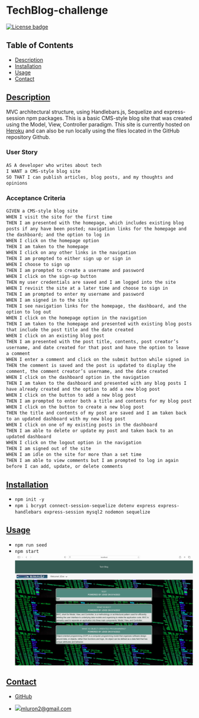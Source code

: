 # TechBlog-challenge
[![License badge](https://img.shields.io/badge/liscense-MIT-blue)](./LICENSE) 

 ## Table of Contents
  
  * [Description](#description)
  * [Installation](#installation) 
  * [Usage](#usage)
  * [Contact](#Contact-me)
  
  
  ## [Description](#table-of-contents)
MVC architectural structure, using Handlebars.js, Sequelize and express-session npm packages.
  This is a basic CMS-style blog site that was created using the Model, View, Controller paradigm. This site is currently hosted on [Heroku](https://dashboard.heroku.com/apps/dry-plateau-45378) and can also be run locally using the files located in the GitHub repository Github.

   ### __User Story__
   ```
   AS A developer who writes about tech
   I WANT a CMS-style blog site
   SO THAT I can publish articles, blog posts, and my thoughts and opinions
   ```

   ### __Acceptance Criteria__
   ```
   GIVEN a CMS-style blog site
   WHEN I visit the site for the first time
   THEN I am presented with the homepage, which includes existing blog posts if any have been posted; navigation links for the homepage and the dashboard; and the option to log in
   WHEN I click on the homepage option
   THEN I am taken to the homepage
   WHEN I click on any other links in the navigation
   THEN I am prompted to either sign up or sign in
   WHEN I choose to sign up
   THEN I am prompted to create a username and password
   WHEN I click on the sign-up button
   THEN my user credentials are saved and I am logged into the site
   WHEN I revisit the site at a later time and choose to sign in
   THEN I am prompted to enter my username and password
   WHEN I am signed in to the site
   THEN I see navigation links for the homepage, the dashboard, and the option to log out
   WHEN I click on the homepage option in the navigation
   THEN I am taken to the homepage and presented with existing blog posts that include the post title and the date created
   WHEN I click on an existing blog post
   THEN I am presented with the post title, contents, post creator’s username, and date created for that post and have the option to leave a comment
   WHEN I enter a comment and click on the submit button while signed in
   THEN the comment is saved and the post is updated to display the comment, the comment creator’s username, and the date created
   WHEN I click on the dashboard option in the navigation
   THEN I am taken to the dashboard and presented with any blog posts I have already created and the option to add a new blog post
   WHEN I click on the button to add a new blog post
   THEN I am prompted to enter both a title and contents for my blog post
   WHEN I click on the button to create a new blog post
   THEN the title and contents of my post are saved and I am taken back to an updated dashboard with my new blog post
   WHEN I click on one of my existing posts in the dashboard
   THEN I am able to delete or update my post and taken back to an updated dashboard
   WHEN I click on the logout option in the navigation
   THEN I am signed out of the site
   WHEN I am idle on the site for more than a set time
   THEN I am able to view comments but I am prompted to log in again before I can add, update, or delete comments
   ```

  
  ## [Installation](#table-of-contents)

   * ```npm init -y ```
  * ```npm i bcrypt connect-session-sequelize dotenv express express-handlebars express-session mysql2 nodemon sequelize```
  
  ## [Usage](#table-of-contents)
  
   * ```npm run seed ```
   * ```npm start```
![Screenshot](./public/images/Screen%20Shot.png)
   ## [Contact](#table-of-contents)

- [GitHub](https://github.com/mluron-ArxFjs)

- ![](https://img.shields.io/badge/Gmail-D14836?style=for-the-badge&logo=gmail&logoColor=white)mluron2@gmail.com